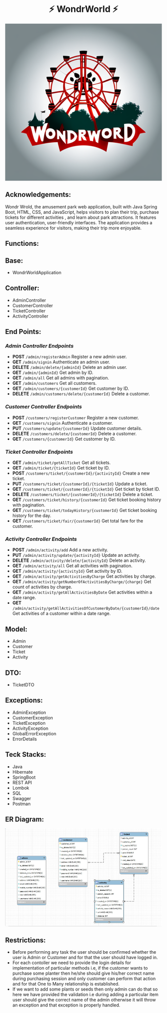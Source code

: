 <h1 align="center"> ⚡️ WondrWorld ⚡️</h1>


![Logo](./Wonderland_Frontend/Images/image.png)


<!-- ### Link: https://drive.google.com/file/d/1F8R8e6eU3rrtEPq5xuSFkN33GKvMDMb4/view?usp=sharing  -->


## Acknowledgements:

Wondr Wrold, the amusement park web application, built with Java Spring Boot, HTML, CSS, and JavaScript, helps visitors to plan their trip, purchase tickets for different activities , and learn about park attractions. It features user authentication, user-friendly interfaces. The application provides a seamless experience for visitors, making their trip more enjoyable.
## Functions:

## Base:
- WondrWorldApplication

## Controller:
- AdminController
- CustomerController
- TicketController
- ActivityController

## End Points:
 
 ### *Admin Controller Endpoints*

- **POST** `/admin/registerAdmin` Register a new admin user.
- **GET** `/admin/signin` Authenticate an admin user.
- **DELETE** `/admin/delete/{adminId}` Delete an admin user.
- **GET** `/admin/{adminId}` Get admin by ID.
- **GET** `/admin/all` Get all admins with pagination.
- **GET** `/admin/customers` Get all customers.
- **GET** `/admin/customers/{customerId}` Get customer by ID.
- **DELETE** `/admin/customers/delete/{customerId}` Delete a customer.

 ### *Customer Controller Endpoints*

- **POST** `/customers/registerCustomer` Register a new customer.
- **GET** `/customers/signin` Authenticate a customer.
- **PUT** `/customers/update/{customerId}` Update customer details.
- **DELETE** `/customers/delete/{customerId}` Delete a customer.
- **GET** `/customers/{customerId}` Get customer by ID.


### *Ticket Controller Endpoints*
- **GET** `/admin/ticket/getAllTicket` Get all tickets.
- **GET** `/admin/ticket/{ticketId}` Get ticket by ID.
- **POST** `/customers/ticket/{customerId}/{activityId}` Create a new ticket.
- **PUT** `/customers/ticket/{customerId}/{ticketId}` Update a ticket.
- **GET** `/customers/ticket/{customerId}/{ticketId}` Get ticket by ticket ID.
- **DELETE** `/customers/ticket/{customerId}/{ticketId}` Delete a ticket.
- **GET** `/customers/ticket/history/{customerId}` Get ticket booking history with pagination.
- **GET** `/customers/ticket/todayHistory/{customerId}` Get ticket booking history for the day.
- **GET** `/customers/ticket/fair/{customerId}` Get total fare for the customer.
### *Activity Controller Endpoints*
   
- **POST** `/admin/activity/add` Add a new activity.
- **PUT** `/admin/activity/update/{activityId}` Update an activity.
- **DELETE** `/admin/activity/delete/{activityId}` Delete an activity.
- **GET** `/admin/activity/all` Get all activities with pagination.
- **GET** `/admin/activity/{activityId}` Get activity by ID.
- **GET** `/admin/activity/getActivitiesByCharge` Get activities by charge.
- **GET** `/admin/activity/getNumberOfActivitiesByCharge/{charge}` Get count of activities by charge.
- **GET** `/admin/activity/getAllActivitiesByDate` Get activities within a date range.
- **GET** `/admin/activity/getAllActivitiesOfCustomerByDate/{customerId}/date` Get activities of a customer within a date range.

## Model:
- Admin
- Customer
- Ticket
- Activity

## DTO:
- TicketDTO

## Exceptions:
- AdminException
- CustomerException
- TicketException
- ActivityException
- GlobalErrorException
- ErrorDetails

## Teck Stacks:
- Java
- Hibernate
- SpringBoot
- REST API
- Lombok
- SQL
- Swagger
- Postman

<!-- ## Class method design:
![image](./)

## Class module design:
![image](https://user-images.githubusercontent.com/104348363/201664014-a1eb958f-0986-47e0-8c5d-16c760ba5113.png) -->

##  ER Diagram:
![alt text](./Wonderland_Frontend/Images/ER.jpg)

## Restrictions:
- Before performing any task the user should be confirmed whether the user is Admin or Customer and for that the user should have logged in.<br/>
- For each contoller we need to provide the login details for implementation of particular methods i.e, if the customer wants to purchase some planter then he/she should give his/her correct name during purchasing session and only customer can perform that action and for that One to Many relationship is established.
- If we want to add some plants or seeds then only admin can do that so here we have provided the validation i.e during adding a particular item  user should give the correct name of the admin otherwise it will throw an exception and that exception is properly handled.

